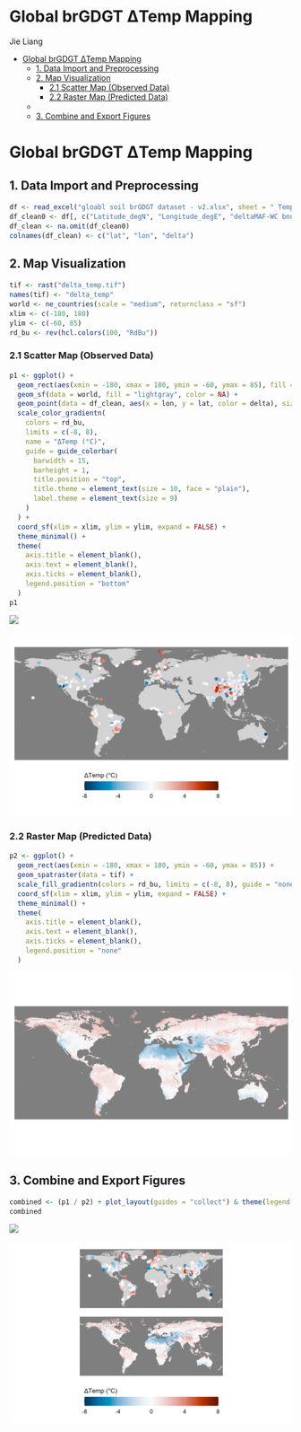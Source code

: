 Global brGDGT ΔTemp Mapping
================
Jie Liang

- [Global brGDGT ΔTemp Mapping](#global-brgdgt-δtemp-mapping)
  - [1. Data Import and Preprocessing](#1-data-import-and-preprocessing)
  - [2. Map Visualization](#2-map-visualization)
    - [2.1 Scatter Map (Observed Data)](#21-scatter-map-observed-data)
    - [2.2 Raster Map (Predicted Data)](#22-raster-map-predicted-data)
  - [](#section)
  - [3. Combine and Export Figures](#3-combine-and-export-figures)

# Global brGDGT ΔTemp Mapping

## 1. Data Import and Preprocessing

``` r
df <- read_excel("gloabl soil brGDGT dataset - v2.xlsx", sheet = " Temperature_Comparison", .name_repair = "minimal")
df_clean0 <- df[, c("Latitude_degN", "Longitude_degE", "deltaMAF-WC bnn")]
df_clean <- na.omit(df_clean0)
colnames(df_clean) <- c("lat", "lon", "delta")
```

## 2. Map Visualization

``` r
tif <- rast("delta_temp.tif")
names(tif) <- "delta_temp"
world <- ne_countries(scale = "medium", returnclass = "sf")
xlim <- c(-180, 180)
ylim <- c(-60, 85)
rd_bu <- rev(hcl.colors(100, "RdBu"))
```

### 2.1 Scatter Map (Observed Data)

``` r
p1 <- ggplot() +
  geom_rect(aes(xmin = -180, xmax = 180, ymin = -60, ymax = 85), fill = "#7f7f7f") +
  geom_sf(data = world, fill = "lightgray", color = NA) +
  geom_point(data = df_clean, aes(x = lon, y = lat, color = delta), size = 2) +
  scale_color_gradientn(
    colors = rd_bu,
    limits = c(-8, 8),
    name = "ΔTemp (°C)",
    guide = guide_colorbar(
      barwidth = 15,
      barheight = 1,
      title.position = "top",
      title.theme = element_text(size = 10, face = "plain"),
      label.theme = element_text(size = 9)
    )
  ) +
  coord_sf(xlim = xlim, ylim = ylim, expand = FALSE) +
  theme_minimal() +
  theme(
    axis.title = element_blank(),
    axis.text = element_blank(),
    axis.ticks = element_blank(),
    legend.position = "bottom"
  )
p1
```

![](Global-brGDGT-delta_TEMP-Mapping_files/figure-gfm/Scatter%20Map-1.png)<!-- -->

![](figures/p1.png)

### 2.2 Raster Map (Predicted Data)

``` r
p2 <- ggplot() +
  geom_rect(aes(xmin = -180, xmax = 180, ymin = -60, ymax = 85)) +
  geom_spatraster(data = tif) +
  scale_fill_gradientn(colors = rd_bu, limits = c(-8, 8), guide = "none") +
  coord_sf(xlim = xlim, ylim = ylim, expand = FALSE) +
  theme_minimal() +
  theme(
    axis.title = element_blank(),
    axis.text = element_blank(),
    axis.ticks = element_blank(),
    legend.position = "none"  
  )
```

![](figures/p2.png)

## 

## 3. Combine and Export Figures

``` r
combined <- (p1 / p2) + plot_layout(guides = "collect") & theme(legend.position = "bottom")
combined
```

![](Global-brGDGT-delta_TEMP-Mapping_files/figure-gfm/Combine%20and%20Export%20Figures-1.png)<!-- -->

![](figures/combine.png)
